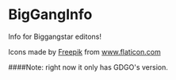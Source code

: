 # BigGangInfo
Info for Biggangstar editons!

Icons made by <a href="https://www.flaticon.com/authors/freepik" title="Freepik">Freepik</a> from <a href="https://www.flaticon.com/" title="Flaticon"> www.flaticon.com</a>

####Note: right now it only has GDGO's version.
